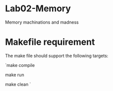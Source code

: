 # Lab02-Memory

Memory machinations and madness

# Makefile requirement

The make file should support the following targets:

`make compile

make run

make clean
`


